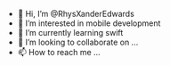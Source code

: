 - 👋 Hi, I’m @RhysXanderEdwards
- 👀 I’m interested in mobile development
- 🌱 I’m currently learning swift
- 💞️ I’m looking to collaborate on ...
- 📫 How to reach me ...

<!---
RhysXanderEdwards/RhysXanderEdwards is a ✨ special ✨ repository because its `README.md` (this file) appears on your GitHub profile.
You can click the Preview link to take a look at your changes.
--->
